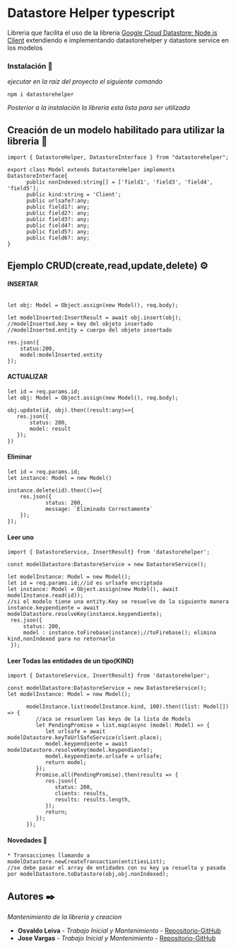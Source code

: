 # Datastore Helper typescript

Libreria que facilita el uso de la libreria [Google Cloud Datastore: Node.js Client](https://github.com/googleapis/nodejs-datastore) extendiendo e implementando datastorehelper y datastore service en los modelos


### Instalación 🔧

_ejecutar en la raiz del proyecto el siguiente comando_

```
npm i datastorehelper
```

_Posterior a la instalación la libreria esta lista para ser utilizada_

## Creación de un modelo habilitado para utilizar la libreria 🧠

```
import { DatastoreHelper, DatastoreInterface } from "datastorehelper";

export class Model extends DatastoreHelper implements DatastoreInterface{
      public nonIndexed:string[] = ['field1', 'field3', 'field4', 'field5'];
      public kind:string = 'Client';
      public urlsafe?:any;
      public field1?: any;
      public field2?: any;
      public field3?: any;
      public field4?: any;
      public field5?: any;
      public field6?: any;
}
```
## Ejemplo CRUD(create,read,update,delete) ⚙️

#### INSERTAR
```

let obj: Model = Object.assign(new Model(), req.body);

let modelInserted:InsertResult = await obj.insert(obj);
//modelInserted.key = key del objeto insertado
//modelInserted.entity = cuerpo del objeto insertado

res.json({
    status:200,
    model:modelInserted.entity
});
```

#### ACTUALIZAR
```
let id = req.params.id;
let obj: Model = Object.assign(new Model(), req.body);

obj.update(id, obj).then((result:any)=>{
   res.json({
       status: 200,
       model: result
   });
})

```

#### Eliminar
```
let id = req.params.id;
let instance: Model = new Model()

instance.delete(id).then(()=>{
    res.json({
            status: 200,
            message: `Eliminado Correctamente`
    });
});
```

#### Leer uno
```
import { DatastoreService, InsertResult} from 'datastorehelper';

const modelDatastore:DatastoreService = new DatastoreService();

let modelInstance: Model = new Model();
let id = req.params.id;//id es urlsafe encriptada
let instance: Model = Object.assign(new Model(), await modelInstance.read(id));
//si el modelo tiene una entity.Key se resuelve de la siguiente manera
instance.keypendiente = await modelDatastore.resolveKey(instance.keypendiente);
 res.json({
     status: 200,
     model : instance.toFirebase(instance);//toFirebase(); elimina kind,nonIndexed para no retornarlo
 });
```

#### Leer Todas las entidades de un tipo(KIND)
```
import { DatastoreService, InsertResult} from 'datastorehelper';

const modelDatastore:DatastoreService = new DatastoreService();
let modelInstance: Model = new Model();

      modelInstance.list(modelInstance.kind, 100).then((list: Model[]) => {
         //aca se resuelven las keys de la lista de Models
         let PendingPromise = list.map(async (model: Model) => {
            let urlsafe = await modelDatastore.keyToUrlSafeService(client.place);
            model.keypendiente = await modelDatastore.resolveKey(model.keypendiente);
            model.keypendiente.urlsafe = urlsafe;
            return model;
         });
         Promise.all(PendingPromise).then(results => {
            res.json({
               status: 200,
               clients: results,
               results: results.length,
            });
            return;
         });
      });
```

#### Novedades 🤘 
```
* Transacciones llamando a modelDatastore.newCreateTransaction(entitiesList);
//se debe pasar el array de entidades con su key ya resuelta y pasada por modelDatastore.toDatastore(obj,obj.nonIndexed);
```

## Autores ✒️

_Mantenimiento de la libreria y creacion_

* **Osvaldo Leiva** - *Trabajo Inicial y Mantenimiento* - [Repositorio-GitHub](https://github.com/bazookon)
* **Jose Vargas** - *Trabajo Inicial y Mantenimiento* - [Repositorio-GitHub](https://github.com/JoseMarcelo-v)
